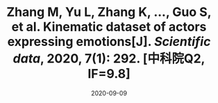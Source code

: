 ---
layout: post
title:  "Zhang M, Yu L, Zhang K, ..., Guo S, et al. Kinematic dataset of actors expressing emotions[J]. <b><i>Scientific data</b></i>, 2020, 7(1): 292. [中科院Q2, IF=9.8]"
workname: "Kinematic dataset of actors expressing emotions"
information: "Zhang M, Yu L, Zhang K, ..., Guo S, et al. [J]. <b><i>Scientific data</b></i>, 2020, 7(1): 292. [中科院Q2, IF=9.8]"
date:   2020-09-09
comments: true
clickable: false
categories: Journals
---